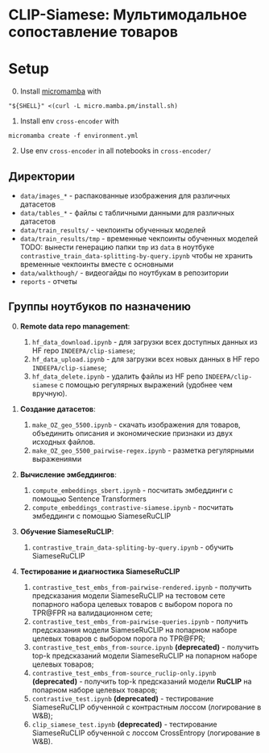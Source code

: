 # CLIP-Siamese: Мультимодальное сопоставление товаров

# Setup
0. Install [micromamba](https://mamba.readthedocs.io/en/latest/installation/micromamba-installation.html) with
```
"${SHELL}" <(curl -L micro.mamba.pm/install.sh)
```
1. Install env `cross-encoder` with
```
micromamba create -f environment.yml
```
2. Use env `cross-encoder` in all notebooks in `cross-encoder/`

## Директории
- `data/images_*` - распакованные изображения для различных датасетов
- `data/tables_*` - файлы с табличными данными для различных датасетов
- `data/train_results/` - чекпоинты обученных моделей
- `data/train_results/tmp` - временные чекпоинты обученных моделей
TODO: вынести генерацию папки `tmp` из `data` в ноутбуке `contrastive_train_data-splitting-by-query.ipynb` чтобы не хранить временные чекпоинты вместе с основными
- `data/walkthough/` - видеогайды по ноутбукам в репозитории
- `reports` - отчеты

## Группы ноутбуков по назначению

0. **Remote data repo management**:
    1) `hf_data_download.ipynb` - для загрузки всех доступных данных из HF repo `INDEEPA/clip-siamese`;
    2) `hf_data_upload.ipynb` - для загрузки всех новых данных в HF repo `INDEEPA/clip-siamese`; 
    3) `hf_data_delete.ipynb` - удалить файлы из HF репо `INDEEPA/clip-siamese` с помощью регулярных выражений (удобнее чем вручную).

1. **Создание датасетов**: 
    1) `make_OZ_geo_5500.ipynb` - скачать изображения для товаров, объединить описания и экономические признаки из двух исходных файлов.
    2) `make_OZ_geo_5500_pairwise-regex.ipynb` - разметка регулярными выражениями

2. **Вычисление эмбеддингов**:
    1) `compute_embeddings_sbert.ipynb` - посчитать эмбеддинги с помощью Sentence Transformers
    2) `compute_embeddings_contrastive-siamese.ipynb` - посчитать эмбеддинги с помощью SiameseRuCLIP

3. **Обучение SiameseRuCLIP**: 
    1) `contrastive_train_data-spliting-by-query.ipynb` - обучить SiameseRuCLIP
    
4. **Тестирование и диагностика SiameseRuCLIP**
    1) `contrastive_test_embs_from-pairwise-rendered.ipynb` - получить предсказания модели SiameseRuCLIP на тестовом сете попарного набора целевых товаров с выбором порога по TPR@FPR на валидационном сете;
    2) `contrastive_test_embs_from-pairwise-queries.ipynb` - получить предсказания модели SiameseRuCLIP на попарном наборе целевых товаров с выбором порога по TPR@FPR;
    3) `contrastive_test_embs_from-source.ipynb` **(deprecated)** - получить top-k предсказаний модели SiameseRuCLIP на попарном наборе целевых товаров;
    4) `contrastive_test_embs_from-source_ruclip-only.ipynb` **(deprecated)** - получить top-k предсказаний модели **RuCLIP** на попарном наборе целевых товаров; 
    5) `contrastive_test.ipynb` **(deprecated)** - тестирование SiameseRuCLIP обученной с контрастным лоссом (логирование в W&B);
    6) `clip_siamese_test.ipynb` **(deprecated)** - тестирование SiameseRuCLIP обученной с лоссом CrossEntropy (логирование в W&B).